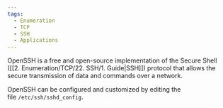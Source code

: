 ```yaml
---
tags:
  - Enumeration
  - TCP
  - SSH
  - Applications
---
```

OpenSSH is a free and open-source implementation of the Secure Shell ([[2. Enumeration/TCP/22. SSH/1. Guide|SSH]]) protocol that allows the secure transmission of data and commands over a network.

OpenSSH can be configured and customized by editing the file `/etc/ssh/sshd_config`.